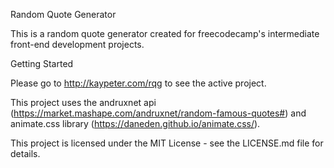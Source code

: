 Random Quote Generator

This is a random quote generator created for freecodecamp's intermediate front-end development projects.

Getting Started

Please go to http://kaypeter.com/rqg to see the active project.

This project uses the andruxnet api (https://market.mashape.com/andruxnet/random-famous-quotes#) and animate.css library (https://daneden.github.io/animate.css/).

This project is licensed under the MIT License - see the LICENSE.md file for details.
